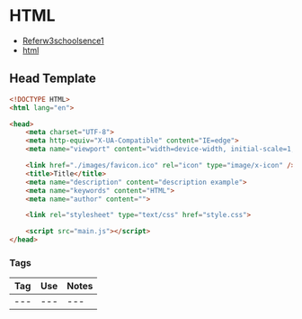 # HTML

* [Referw3schoolsence1](https://www.w3schools.com/html/html_head.asp)
* [html](https://html.com/tags/)

## Head Template

```HTML
<!DOCTYPE HTML>
<html lang="en">

<head>
	<meta charset="UTF-8">
	<meta http-equiv="X-UA-Compatible" content="IE=edge">
	<meta name="viewport" content="width=device-width, initial-scale=1, shrink-to-fit=no">

	<link href="./images/favicon.ico" rel="icon" type="image/x-icon" />
	<title>Title</title>
	<meta name="description" content="description example">
	<meta name="keywords" content="HTML">
	<meta name="author" content="">

	<link rel="stylesheet" type="text/css" href="style.css">

	<script src="main.js"></script>
</head>
```

### Tags

Tag |   Use |   Notes
--- |   --- |   ---
--- |   --- |   ---